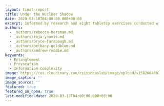 ```yaml
---
layout: final-report
title: Under the Nuclear Shadow
date: 2020-03-10T04:00:00.000+00:00
excerpt: Informed by research and eight tabletop exercises conducted with nearly 150 participants overall, this two-year study examines implications of the emerging strategic situational awareness ecosystem and its impact on crisis decisionmaking.
authors:
  - _authors/rebecca-hersman.md
  - _authors/reja-younis.md
  - _authors/bryce-farabaugh.md
  - _authors/bethany-goldblum.md
  - _authors/andrew-reddie.md
keywords:
  - Entanglement
  - Provocation
  - Information Complexity
image: https://res.cloudinary.com/csisideaslab/image/upload/v1582664692/on-the-radar/key_takaways_cover_v2_txyzco.jpg
image_caption: ''
image_source: ''
featured: true
featured_on_home: true
last-modified-date: 2020-03-18T04:00:00.000+00:00
---
```

